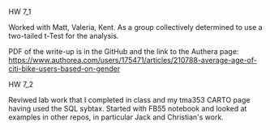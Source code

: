 HW 7_1

Worked with Matt, Valeria, Kent. As a group collectively determined to use a two-tailed t-Test for the analysis.

PDF of the write-up is in the GitHub and the link to the 
Authera page: https://www.authorea.com/users/175471/articles/210788-average-age-of-citi-bike-users-based-on-gender

HW 7_2

Reviwed lab work that I completed in class and my tma353 CARTO page having used the SQL sybtax. Started with FB55 notebook and looked at examples in other repos, in particular Jack and Christian's work.
